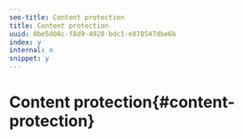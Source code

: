 ```yaml
---
seo-title: Content protection
title: Content protection
uuid: 0be5d08c-f8d9-4928-bdc1-e078547dbe6b
index: y
internal: n
snippet: y
---
```


# Content protection{#content-protection}

